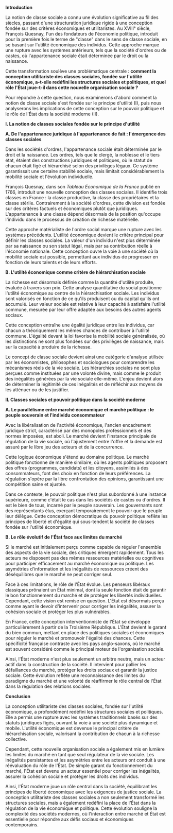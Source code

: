 **Introduction**

La notion de classe sociale a connu une évolution significative au fil des siècles, passant d'une structuration juridique rigide à une conception fondée sur des critères économiques et utilitaristes. Au XVIIIᵉ siècle, François Quesnay, l'un des fondateurs de l'économie politique, introduit pour la première fois le terme de "classe" dans le sens de classe sociale, en se basant sur l'utilité économique des individus. Cette approche marque une rupture avec les systèmes antérieurs, tels que la société d'ordres ou de castes, où l'appartenance sociale était déterminée par le droit ou la naissance.

Cette transformation soulève une problématique centrale : **comment la conception utilitariste des classes sociales, fondée sur l'utilité économique, a-t-elle redéfini les structures sociales et politiques, et quel rôle l'État joue-t-il dans cette nouvelle organisation sociale ?**

Pour répondre à cette question, nous examinerons d'abord comment la notion de classe sociale s'est fondée sur le principe d'utilité (I), puis nous analyserons les implications de cette conception sur le pouvoir politique et le rôle de l'État dans la société moderne (II).

**I. La notion de classes sociales fondée sur le principe d'utilité**

**A. De l'appartenance juridique à l'appartenance de fait : l'émergence des classes sociales**

Dans les sociétés d'ordres, l'appartenance sociale était déterminée par le droit et la naissance. Les ordres, tels que le clergé, la noblesse et le tiers état, étaient des constructions juridiques et politiques, où le statut de chacun était figé et hiérarchisé selon des privilèges légaux. Ce système garantissait une certaine stabilité sociale, mais limitait considérablement la mobilité sociale et l'évolution individuelle.

François Quesnay, dans son *Tableau Économique de la France* publié en 1766, introduit une nouvelle conception des classes sociales. Il identifie trois classes en France : la classe productive, la classe des propriétaires et la classe stérile. Contrairement à la société d'ordres, cette division est fondée sur des critères factuels et économiques plutôt que juridiques. L'appartenance à une classe dépend désormais de la position qu'occupe l'individu dans le processus de création de richesse matérielle.

Cette approche matérialiste de l'ordre social marque une rupture avec les systèmes précédents. L'utilité économique devient le critère principal pour définir les classes sociales. La valeur d'un individu n'est plus déterminée par sa naissance ou son statut légal, mais par sa contribution réelle à l'économie nationale. Cette conception ouvre la voie à une société où la mobilité sociale est possible, permettant aux individus de progresser en fonction de leurs talents et de leurs efforts.

**B. L'utilité économique comme critère de hiérarchisation sociale**

La richesse est désormais définie comme la quantité d'utilité produite, évaluée à travers son prix. Cette analyse quantitative du social positionne l'utilité économique au centre de la hiérarchisation sociale. Les individus sont valorisés en fonction de ce qu'ils produisent ou du capital qu'ils ont accumulé. Leur valeur sociale est relative à leur capacité à satisfaire l'utilité commune, mesurée par leur offre adaptée aux besoins des autres agents sociaux.

Cette conception entraîne une égalité juridique entre les individus, car chacun a théoriquement les mêmes chances de contribuer à l'utilité commune. L'égalité devant la loi favorise la mobilité sociale généralisée, où les distinctions ne sont plus fondées sur des privilèges de naissance, mais sur la capacité à produire de la richesse.

Le concept de classe sociale devient ainsi une catégorie d'analyse utilisée par les économistes, philosophes et sociologues pour comprendre les mécanismes réels de la vie sociale. Les hiérarchies sociales ne sont plus perçues comme instituées par une volonté divine, mais comme le produit des inégalités générées par la vie sociale elle-même. L'enjeu devient alors de déterminer la légitimité de ces inégalités et de réfléchir aux moyens de les atténuer ou de les justifier.

**II. Classes sociales et pouvoir politique dans la société moderne**

**A. Le parallélisme entre marché économique et marché politique : le peuple souverain et l'individu consommateur**

Avec la libéralisation de l'activité économique, l'ancien encadrement juridique strict, caractérisé par des monopoles professionnels et des normes imposées, est aboli. Le marché devient l'instance principale de régulation de la vie sociale, où l'ajustement entre l'offre et la demande est assuré par le libre jeu des acteurs et de la concurrence.

Cette logique économique s'étend au domaine politique. Le marché politique fonctionne de manière similaire, où les agents politiques proposent des offres (programmes, candidats) et les citoyens, assimilés à des consommateurs, font des choix en fonction de leurs préférences. La régulation s'opère par la libre confrontation des opinions, garantissant une compétition saine et ajustée.

Dans ce contexte, le pouvoir politique n'est plus subordonné à une instance supérieure, comme c'était le cas dans les sociétés de castes ou d'ordres. Il est le bien de tous, incarné par le peuple souverain. Les gouvernants sont des représentants élus, exerçant temporairement le pouvoir que le peuple leur délègue. Cette conception démocratique du pouvoir politique reflète les principes de liberté et d'égalité qui sous-tendent la société de classes fondée sur l'utilité économique.

**B. Le rôle évolutif de l'État face aux limites du marché**

Si le marché est initialement perçu comme capable de réguler l'ensemble des aspects de la vie sociale, des critiques émergent rapidement. Tous les acteurs ne disposent pas des mêmes ressources matérielles ou cognitives pour participer efficacement au marché économique ou politique. Les asymétries d'information et les inégalités de ressources créent des déséquilibres que le marché ne peut corriger seul.

Face à ces limitations, le rôle de l'État évolue. Les penseurs libéraux classiques prônaient un État minimal, dont la seule fonction était de garantir le bon fonctionnement du marché et de protéger les libertés individuelles. Cependant, cette vision est remise en question. L'État est désormais perçu comme ayant le devoir d'intervenir pour corriger les inégalités, assurer la cohésion sociale et protéger les plus vulnérables.

En France, cette conception interventionniste de l'État se développe particulièrement à partir de la Troisième République. L'État devient le garant du bien commun, mettant en place des politiques sociales et économiques pour réguler le marché et promouvoir l'égalité des chances. Cette spécificité française contraste avec les pays anglo-saxons, où le marché est souvent considéré comme le principal moteur de l'organisation sociale.

Ainsi, l'État moderne n'est plus seulement un arbitre neutre, mais un acteur actif dans la construction de la société. Il intervient pour pallier les défaillances du marché, protéger les droits sociaux et garantir la justice sociale. Cette évolution reflète une reconnaissance des limites du paradigme du marché et une volonté de réaffirmer le rôle central de l'État dans la régulation des relations sociales.

**Conclusion**

La conception utilitariste des classes sociales, fondée sur l'utilité économique, a profondément redéfini les structures sociales et politiques. Elle a permis une rupture avec les systèmes traditionnels basés sur des statuts juridiques figés, ouvrant la voie à une société plus dynamique et mobile. L'utilité économique est devenue le principal critère de hiérarchisation sociale, valorisant la contribution de chacun à la richesse collective.

Cependant, cette nouvelle organisation sociale a également mis en lumière les limites du marché en tant que seul régulateur de la vie sociale. Les inégalités persistantes et les asymétries entre les acteurs ont conduit à une réévaluation du rôle de l'État. De simple garant du fonctionnement du marché, l'État est devenu un acteur essentiel pour corriger les inégalités, assurer la cohésion sociale et protéger les droits des individus.

Ainsi, l'État moderne joue un rôle central dans la société, équilibrant les principes de liberté économique avec les exigences de justice sociale. La conception utilitariste des classes sociales a non seulement transformé les structures sociales, mais a également redéfini la place de l'État dans la régulation de la vie économique et politique. Cette évolution souligne la complexité des sociétés modernes, où l'interaction entre marché et État est essentielle pour répondre aux défis sociaux et économiques contemporains.